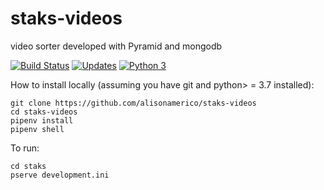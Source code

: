 # staks-videos
video sorter developed with Pyramid and mongodb

[![Build Status](https://travis-ci.org/alisonamerico/staks-videos.svg?branch=master)](https://travis-ci.org/alisonamerico/staks-videos)
[![Updates](https://pyup.io/repos/github/alisonamerico/staks-videos/shield.svg)](https://pyup.io/repos/github/alisonamerico/staks-videos/)
[![Python 3](https://pyup.io/repos/github/alisonamerico/staks-videos/python-3-shield.svg)](https://pyup.io/repos/github/alisonamerico/staks-videos/)


How to install locally (assuming you have git and python> = 3.7 installed):

```console
git clone https://github.com/alisonamerico/staks-videos
cd staks-videos
pipenv install
pipenv shell
```

To run:

```console
cd staks
pserve development.ini
```
